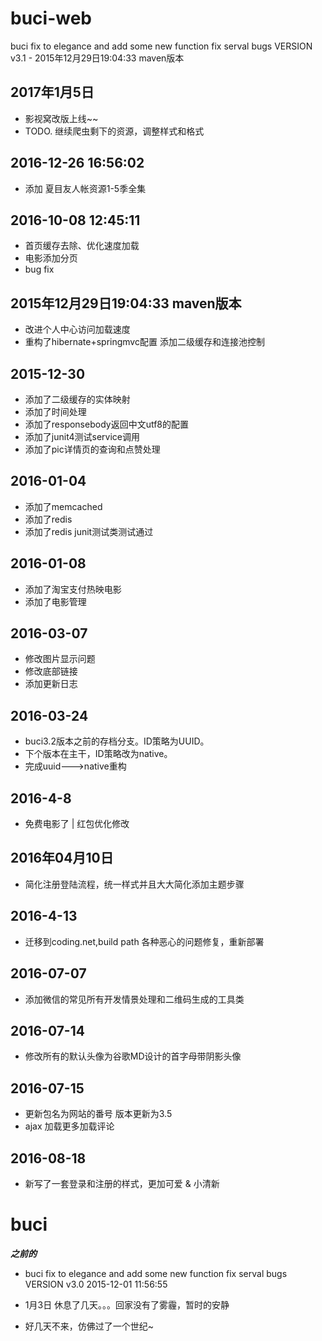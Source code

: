 # buci-web

buci fix to elegance and add some new function fix serval bugs VERSION v3.1  - 2015年12月29日19:04:33 maven版本

## 2017年1月5日
- 影视窝改版上线~~
- TODO. 继续爬虫剩下的资源，调整样式和格式

## 2016-12-26 16:56:02
- 添加 夏目友人帐资源1-5季全集

## 2016-10-08 12:45:11
- 首页缓存去除、优化速度加载
- 电影添加分页
- bug fix

## 2015年12月29日19:04:33 maven版本
- 改进个人中心访问加载速度
- 重构了hibernate+springmvc配置 添加二级缓存和连接池控制

## 2015-12-30
- 添加了二级缓存的实体映射
- 添加了时间处理
- 添加了responsebody返回中文utf8的配置
- 添加了junit4测试service调用
- 添加了pic详情页的查询和点赞处理

## 2016-01-04
- 添加了memcached
- 添加了redis
- 添加了redis junit测试类测试通过

## 2016-01-08
- 添加了淘宝支付热映电影
- 添加了电影管理

## 2016-03-07
- 修改图片显示问题
- 修改底部链接
- 添加更新日志

## 2016-03-24

- buci3.2版本之前的存档分支。ID策略为UUID。
- 下个版本在主干，ID策略改为native。
- 完成uuid--->native重构

## 2016-4-8
- 免费电影了 | 红包优化修改

## 2016年04月10日
- 简化注册登陆流程，统一样式并且大大简化添加主题步骤

## 2016-4-13
- 迁移到coding.net,build path 各种恶心的问题修复，重新部署


## 2016-07-07
-  添加微信的常见所有开发情景处理和二维码生成的工具类

## 2016-07-14
-  修改所有的默认头像为谷歌MD设计的首字母带阴影头像

## 2016-07-15
-  更新包名为网站的番号 版本更新为3.5
-  ajax 加载更多加载评论

## 2016-08-18
- 新写了一套登录和注册的样式，更加可爱 & 小清新

# buci
***之前的***
-  buci fix to elegance and add some new function fix serval bugs VERSION v3.0 2015-12-01 11:56:55


-  1月3日 休息了几天。。。回家没有了雾霾，暂时的安静

-  好几天不来，仿佛过了一个世纪~
